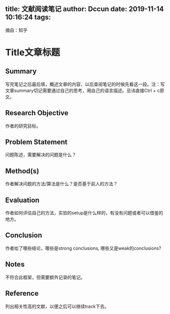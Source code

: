 title: 文献阅读笔记
author: Dccun
date: 2019-11-14 10:16:24
tags:
---
摘自：知乎

<!--more-->

# Title文章标题

## Summary
写完笔记之后最后填，概述文章的内容，以后查阅笔记的时候先看这一段。注：写文章summary切记需要通过自己的思考，用自己的语言描述。忌讳直接Ctrl + c原文。
## Research Objective
作者的研究目标。
## Problem Statement
问题陈述，需要解决的问题是什么？
## Method(s)
作者解决问题的方法/算法是什么？是否基于前人的方法？
## Evaluation
作者如何评估自己的方法，实验的setup是什么样的，有没有问题或者可以借鉴的地方。
## Conclusion
作者给了哪些结论，哪些是strong conclusions, 哪些又是weak的conclusions?
## Notes
不符合此框架，但需要额外记录的笔记。
## Reference
列出相关性高的文献，以便之后可以继续track下去。